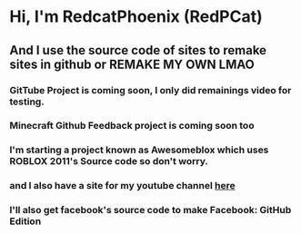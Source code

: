 # Hi, I'm RedcatPhoenix (RedPCat)

## And I use the source code of sites to remake sites in github or REMAKE MY OWN LMAO

### GitTube Project is coming soon, I only did remainings video for testing.

### Minecraft Github Feedback project is coming soon too

### I'm starting a project known as Awesomeblox which uses ROBLOX 2011's Source code so don't worry.

### and I also have a site for my youtube channel [here](https://redcatphoenix2.github.io/home/)

### I'll also get facebook's source code to make Facebook: GitHub Edition
